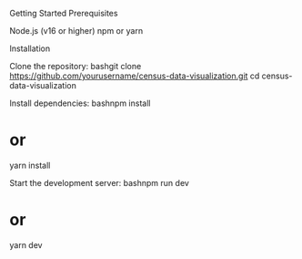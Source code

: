 Getting Started
Prerequisites

Node.js (v16 or higher)
npm or yarn

Installation

Clone the repository:
bashgit clone https://github.com/yourusername/census-data-visualization.git
cd census-data-visualization

Install dependencies:
bashnpm install
# or
yarn install

Start the development server:
bashnpm run dev
# or
yarn dev
